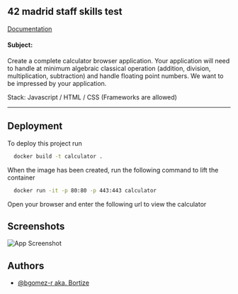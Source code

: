 
## 42 madrid staff skills test

[Documentation](https://linktodocumentation)

#### Subject:

Create a complete calculator browser application. Your application will need to handle at minimum algebraic classical operation (addition, division, multiplication, subtraction) and handle floating point numbers. We want to be impressed by your application.

Stack: Javascript / HTML / CSS (Frameworks are allowed)

---


## Deployment

To deploy this project run

```bash
  docker build -t calculator .
```
When the image has been created, run the following command to lift the container
```bash
  docker run -it -p 80:80 -p 443:443 calculator
```
Open your browser and enter the following url to view the calculator



## Screenshots

![App Screenshot](https://via.placeholder.com/468x300?text=App+Screenshot+Here)

## Authors

- [@bgomez-r aka. Bortize](https://www.github.com/katherinepeterson)

